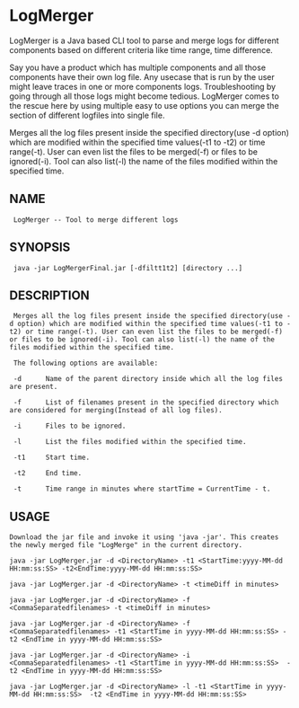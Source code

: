 # LogMerger
LogMerger is a Java based CLI tool to parse and merge logs for different components based on different criteria like time range, time difference.

Say you have a product which has multiple components and all those components have their own log file. Any usecase that is run by the user might leave traces in one or more components logs. Troubleshooting by going through all those logs might become tedious. LogMerger comes to the rescue here by using multiple easy to use options you can merge the section of different logfiles into single file.

Merges all the log files present inside the specified directory(use -d option) which are modified within the specified time values(-t1 to -t2) or time range(-t). User can even list the files to be merged(-f) or files to be ignored(-i). Tool can also list(-l) the name of the files modified within the specified time.

## NAME
     LogMerger -- Tool to merge different logs

## SYNOPSIS
     java -jar LogMergerFinal.jar [-dfiltt1t2] [directory ...]

## DESCRIPTION
     Merges all the log files present inside the specified directory(use -d option) which are modified within the specified time values(-t1 to -t2) or time range(-t). User can even list the files to be merged(-f) or files to be ignored(-i). Tool can also list(-l) the name of the files modified within the specified time.

     The following options are available:

     -d      Name of the parent directory inside which all the log files are present.

     -f      List of filenames present in the specified directory which are considered for merging(Instead of all log files).
     
     -i      Files to be ignored.
     
     -l      List the files modified within the specified time.
     
     -t1     Start time.
     
     -t2     End time.
     
     -t      Time range in minutes where startTime = CurrentTime - t.

## USAGE
    Download the jar file and invoke it using 'java -jar'. This creates the newly merged file "LogMerge" in the current directory.
    
    java -jar LogMerger.jar -d <DirectoryName> -t1 <StartTime:yyyy-MM-dd HH:mm:ss:SS> -t2<EndTime:yyyy-MM-dd HH:mm:ss:SS>
    
    java -jar LogMerger.jar -d <DirectoryName> -t <timeDiff in minutes>

    java -jar LogMerger.jar -d <DirectoryName> -f <CommaSeparatedfilenames> -t <timeDiff in minutes>

    java -jar LogMerger.jar -d <DirectoryName> -f <CommaSeparatedfilenames> -t1 <StartTime in yyyy-MM-dd HH:mm:ss:SS> -t2 <EndTime in yyyy-MM-dd HH:mm:ss:SS>
    
    java -jar LogMerger.jar -d <DirectoryName> -i <CommaSeparatedfilenames> -t1 <StartTime in yyyy-MM-dd HH:mm:ss:SS>  -t2 <EndTime in yyyy-MM-dd HH:mm:ss:SS>

    java -jar LogMerger.jar -d <DirectoryName> -l -t1 <StartTime in yyyy-MM-dd HH:mm:ss:SS>  -t2 <EndTime in yyyy-MM-dd HH:mm:ss:SS>
     

